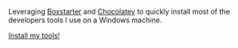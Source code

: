 Leveraging [Boxstarter](http://boxstarter.org) and [Chocolatey](http://chocolatey.org) to quickly install most of the developers tools I use on a Windows machine.

<a href='http://boxstarter.org/package/nr/url?https://raw.githubusercontent.com/johncclayton/Win10FastStart/master/PrepareMyCacao.ps1'>Install my tools!</a>
